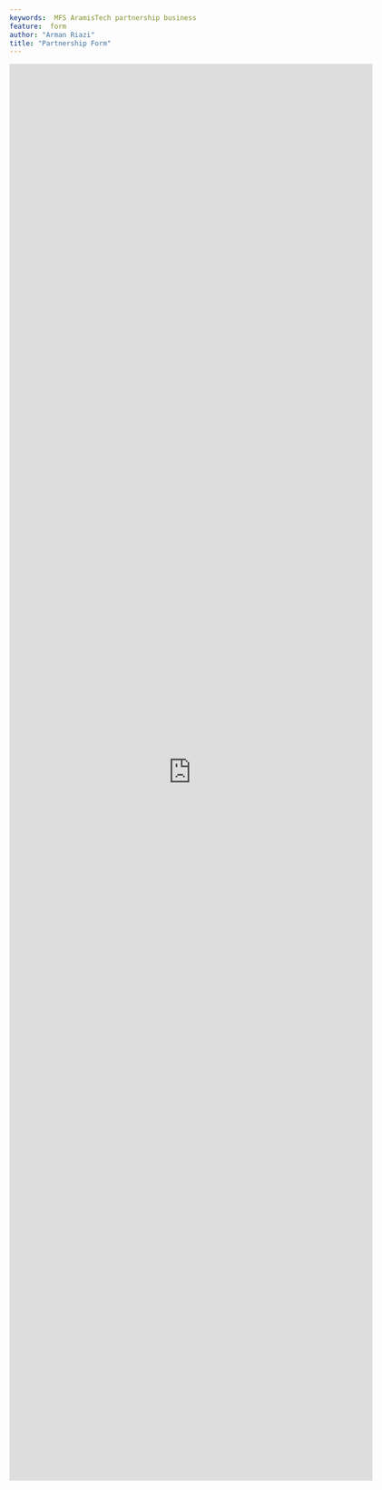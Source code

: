 ```yaml
---
keywords:  MFS AramisTech partnership business
feature:  form
author: "Arman Riazi"
title: "Partnership Form"
---
```


<iframe src="https://docs.google.com/forms/d/e/1FAIpQLSdfDsbbiJs_vR_3L2aWDOflttr3s-Wn2wIeqMY73damEMn-3g/viewform?embedded=true" width="640" height="2498" frameborder="0" marginheight="0" marginwidth="0">Loading…</iframe>